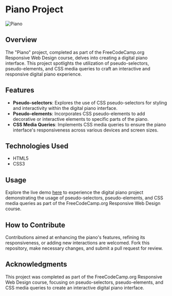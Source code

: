 # Piano Project

![Piano](https://github.com/Salf1-Sabit/Piano/assets/70028517/4eebe4d3-039c-49be-97bb-f6d9246ffe41)

## Overview
The "Piano" project, completed as part of the FreeCodeCamp.org Responsive Web Design course, delves into creating a digital piano interface. This project spotlights the utilization of pseudo-selectors, pseudo-elements, and CSS media queries to craft an interactive and responsive digital piano experience.

## Features
- **Pseudo-selectors**: Explores the use of CSS pseudo-selectors for styling and interactivity within the digital piano interface.
- **Pseudo-elements**: Incorporates CSS pseudo-elements to add decorative or interactive elements to specific parts of the piano.
- **CSS Media Queries**: Implements CSS media queries to ensure the piano interface's responsiveness across various devices and screen sizes.

## Technologies Used
- HTML5
- CSS3

## Usage
Explore the live demo [here](https://piano-99.netlify.app/) to experience the digital piano project demonstrating the usage of pseudo-selectors, pseudo-elements, and CSS media queries as part of the FreeCodeCamp.org Responsive Web Design course.

## How to Contribute
Contributions aimed at enhancing the piano's features, refining its responsiveness, or adding new interactions are welcomed. Fork this repository, make necessary changes, and submit a pull request for review.

## Acknowledgments
This project was completed as part of the FreeCodeCamp.org Responsive Web Design course, focusing on pseudo-selectors, pseudo-elements, and CSS media queries to create an interactive digital piano interface.
